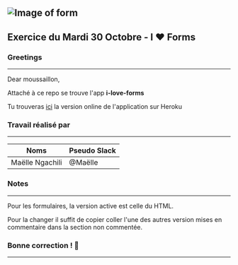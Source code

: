 
## ![Image of form](http://www.itspaydayonline.com/images/resources/employer-form-icon.png)

## Exercice du Mardi 30 Octobre - I :heart: Forms

### Greetings
--------------------------------------------------
Dear moussaillon,

Attaché à ce repo se trouve l'app <strong>i-love-forms</strong>

Tu trouveras [ici](https://i-luv-forms.herokuapp.com/) la version online de l'application sur Heroku

### Travail réalisé par
--------------------------------------------------
Noms | Pseudo Slack
------------ | -------------
Maëlle Ngachili|@Maëlle

### Notes
--------------------------------------------------

Pour les formulaires, la version active est celle du HTML.

Pour la changer il suffit de copier coller l'une des autres version mises en commentaire dans la section non commentée.


### Bonne correction ! :poop:
--------------------------------------------------
